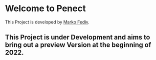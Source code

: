 # Welcome to Penect

This Project is developed by [Marko Fediv](https://marko.fediv.me/).

## This Project is under Development and aims to bring out a preview Version at the beginning of 2022.
